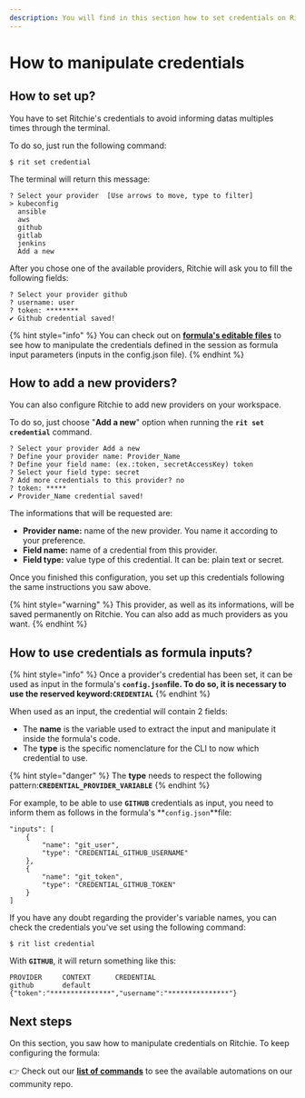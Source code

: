 ```yaml
---
description: You will find in this section how to set credentials on Ritchie.
---
```


# How to manipulate credentials

## How to set up?

You have to set Ritchie's credentials to avoid informing datas multiples times through the terminal.

To do so, just run the following command: 

```text
$ rit set credential
```

The terminal will return this message: 

```text
? Select your provider  [Use arrows to move, type to filter]
> kubeconfig
  ansible
  aws
  github
  gitlab
  jenkins
  Add a new
```

After you chose one of the available providers, Ritchie will ask you to fill the following fields: 

```text
? Select your provider github
? username: user
? token: ********
✔ Github credential saved!
```

{% hint style="info" %}
You can check out on [**formula's editable files**](implement-a-formula.md#editable-files) to see how to manipulate the credentials defined in the session as formula input parameters \(inputs in the config.json file\).
{% endhint %}

## How to add a new providers?

You can also configure Ritchie to add new providers on your workspace. 

To do so, just choose "**Add a new**" option when running the **`rit set credential`** command. 

```text
? Select your provider Add a new
? Define your provider name: Provider_Name
? Define your field name: (ex.:token, secretAccessKey) token
? Select your field type: secret
? Add more credentials to this provider? no
? token: *****
✔ Provider_Name credential saved!
```

The informations that will be requested are: 

* **Provider name:** name of the new provider. You name it according to your preference.
* **Field name:** name of a credential from this provider. 
* **Field type:** value type of this credential. It can be: plain text or secret. 

Once you finished this configuration, you set up this credentials following the same instructions you saw above. 

{% hint style="warning" %}
This provider, as well as its informations, will be saved permanently on Ritchie. You can also add as much providers as you want. 
{% endhint %}

## How to use credentials as formula inputs?

{% hint style="info" %}
Once a provider's credential has been set, it can be used as input in the formula's **`config.json`**file. To do so, it is necessary to use the reserved keyword:**`CREDENTIAL`**
{% endhint %}

When used as an input, the credential will contain 2 fields:

* The **name** is the variable used to extract the input and manipulate it inside the formula's code.
* The **type** is the specific nomenclature for the CLI to now which credential to use.

{% hint style="danger" %}
The **type** needs to respect the following pattern:**`CREDENTIAL_PROVIDER_VARIABLE`**
{% endhint %}

For example, to be able to use **`GITHUB`** credentials as input, you need to inform them as follows in the formula's **`config.json`**file:

```text
"inputs": [ 
    { 
        "name": "git_user", 
        "type": "CREDENTIAL_GITHUB_USERNAME" 
    },
    { 
        "name": "git_token", 
        "type": "CREDENTIAL_GITHUB_TOKEN"
    } 
]
```

If you have any doubt regarding the provider's variable names, you can check the credentials you've set using the following command:

```text
$ rit list credential
```

With **`GITHUB`**, it will return something like this:

```text
PROVIDER	 CONTEXT	  CREDENTIAL
github  	 default	  {"token":"***************","username":"***************"}
```

## Next steps 

On this section, you saw how to manipulate credentials on Ritchie. To keep configuring the formula: 

👉 Check out our [**list of commands**](../developer/list-of-commands.md) to see the available automations on our community repo. 

